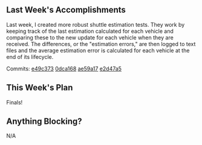 ## Last Week's Accomplishments
Last week, I created more robust shuttle estimation tests. They work by keeping
track of the last estimation calculated for each vehicle and comparing these to
the new update for each vehicle when they are received. The differences, or the
"estimation errors," are then logged to text files and the average estimation
error is calculated for each vehicle at the end of its lifecycle.

Commits:
[e49c373](https://github.com/quuu/iShuttleTracker/commit/e49c3733bffa7ab7161a920d6e8f4d93c6aead42)
[0dca168](https://github.com/quuu/iShuttleTracker/commit/0dca16877373741c9fdd56c28b676708765332c5)
[ae59a17](https://github.com/quuu/iShuttleTracker/commit/ae59a176d8c7a3e11832b9db9481bd755d25acb5)
[e2d47a5](https://github.com/quuu/iShuttleTracker/commit/e2d47a5b182c2c0fb81dfbc0f33b198540afb555)

## This Week's Plan
Finals!

## Anything Blocking?
N/A

